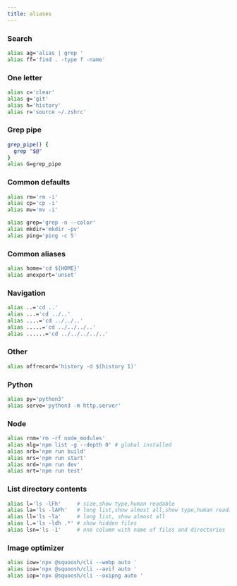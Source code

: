 ```yaml
---
title: aliases
---
```


### Search

```sh
alias ag='alias | grep '
alias ff='find . -type f -name'
```

### One letter

```sh
alias c='clear'
alias g='git'
alias h='history'
alias r='source ~/.zshrc'
```

### Grep pipe

```sh
grep_pipe() {
  grep "$@"
}
alias G=grep_pipe
```

### Common defaults

```sh
alias rm='rm -i'
alias cp='cp -i'
alias mv='mv -i'

alias grep='grep -n --color'
alias mkdir='mkdir -pv'
alias ping='ping -c 5'
```

### Common aliases

```sh
alias home='cd ${HOME}'
alias unexport='unset'
```

### Navigation

```sh
alias ..='cd ..'
alias ...='cd ../..'
alias ....='cd ../../..'
alias .....='cd ../../../..'
alias ......='cd ../../../../..'
```

### Other

```sh
alias offrecord='history -d $(history 1)'
```

### Python

```sh
alias py='python3'
alias serve='python3 -m http.server'
```

### Node

```sh
alias rnm='rm -rf node_modules'
alias nlg='npm list -g --depth 0' # global installed
alias nrb='npm run build'
alias nrs='npm run start'
alias nrd='npm run dev'
alias nrt='npm run test'
```

### List directory contents

```sh
alias l='ls -lFh'     # size,show type,human readable
alias la='ls -lAFh'   # long list,show almost all,show type,human readable
alias ll='ls -la'     # long list, show almost all
alias l.='ls -ldh .*' # show hidden files
alias lsn='ls -1'     # one column with name of files and directories
```

### Image optimizer

```sh
alias iow='npx @squoosh/cli --webp auto '
alias ioa='npx @squoosh/cli --avif auto '
alias iop='npx @squoosh/cli --oxipng auto '
```
